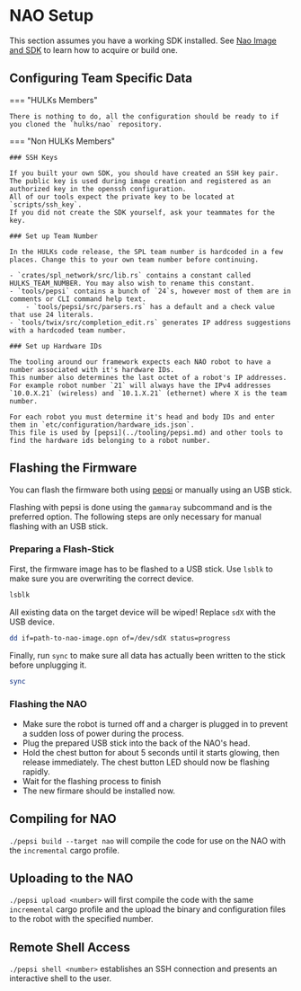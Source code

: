 # NAO Setup

This section assumes you have a working SDK installed.
See [Nao Image and SDK](./nao_image_and_sdk.md) to learn how to acquire or build one.

## Configuring Team Specific Data

=== "HULKs Members"

    There is nothing to do, all the configuration should be ready to if you cloned the `hulks/nao` repository.

=== "Non HULKs Members"

    ### SSH Keys

    If you built your own SDK, you should have created an SSH key pair.
    The public key is used during image creation and registered as an authorized key in the openssh configuration.
    All of our tools expect the private key to be located at `scripts/ssh_key`.
    If you did not create the SDK yourself, ask your teammates for the key.

    ### Set up Team Number

    In the HULKs code release, the SPL team number is hardcoded in a few places. Change this to your own team number before continuing.

    - `crates/spl_network/src/lib.rs` contains a constant called HULKS_TEAM_NUMBER. You may also wish to rename this constant.
    - `tools/pepsi` contains a bunch of `24`s, however most of them are in comments or CLI command help text.
        - `tools/pepsi/src/parsers.rs` has a default and a check value that use 24 literals.
    - `tools/twix/src/completion_edit.rs` generates IP address suggestions with a hardcoded team number.

    ### Set up Hardware IDs

    The tooling around our framework expects each NAO robot to have a number associated with it's hardware IDs.
    This number also determines the last octet of a robot's IP addresses.
    For example robot number `21` will always have the IPv4 addresses `10.0.X.21` (wireless) and `10.1.X.21` (ethernet) where X is the team number.

    For each robot you must determine it's head and body IDs and enter them in `etc/configuration/hardware_ids.json`.
    This file is used by [pepsi](../tooling/pepsi.md) and other tools to find the hardware ids belonging to a robot number.

## Flashing the Firmware

You can flash the firmware both using [pepsi](../tooling/pepsi.md) or manually using an USB stick.

Flashing with pepsi is done using the `gammaray` subcommand and is the preferred option. The following steps are only necessary for manual flashing with an USB stick.

### Preparing a Flash-Stick

First, the firmware image has to be flashed to a USB stick.
Use `lsblk` to make sure you are overwriting the correct device.
```sh
lsblk
```

All existing data on the target device will be wiped!
Replace `sdX` with the USB device.
```sh
dd if=path-to-nao-image.opn of=/dev/sdX status=progress
```

Finally, run `sync` to make sure all data has actually been written to the stick before unplugging it.
```sh
sync
```

### Flashing the NAO

- Make sure the robot is turned off and a charger is plugged in to prevent a sudden loss of power during the process.
- Plug the prepared USB stick into the back of the NAO's head.
- Hold the chest button for about 5 seconds until it starts glowing, then release immediately.
  The chest button LED should now be flashing rapidly.
- Wait for the flashing process to finish
- The new firmare should be installed now.


## Compiling for NAO

`./pepsi build --target nao` will compile the code for use on the NAO with the `incremental` cargo profile.

## Uploading to the NAO

`./pepsi upload <number>` will first compile the code with the same `incremental` cargo profile and the upload the binary and configuration files to the robot with the specified number.

## Remote Shell Access

`./pepsi shell <number>` establishes an SSH connection and presents an interactive shell to the user.
